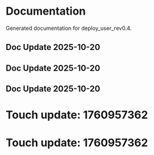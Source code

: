# Documentation

Generated documentation for deploy_user_rev0.4.

## Doc Update 2025-10-20

## Doc Update 2025-10-20

## Doc Update 2025-10-20

# Touch update: 1760957362

# Touch update: 1760957362

